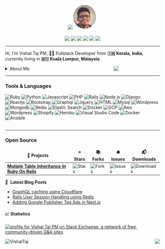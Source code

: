 <h4 align="center"><img src="https://media.giphy.com/media/hvRJCLFzcasrR4ia7z/giphy.gif" width="40"><img src="/resume-round.png" width="80px"></h4>
<div align="center">
  <a href="https://calendly.com/vishaltajpm/30min" style="color: #fff;"><img src="https://assets.calendly.com/packs/media/logo-square-cd364a3c33976d32792a.png" width="24"/></a>
  <a href="https://www.linkedin.com/in/vishaltajpm/" style="color: #fff;"><img src="https://img.icons8.com/color/24/000000/linkedin.png" width="24"/></a>
  <a href="https://twitter.com/vishaltajpm" style="color: #fff;"><img src="https://img.icons8.com/color/24/000000/twitter--v2.png" width="24"/></a>
  <a href="https://www.hackerrank.com/vishaltajpm" style="color: #fff;"><img src="https://img.icons8.com/windows/24/ffffff/hackerrank.png" width="24"/></a>
  <a href="https://www.upwork.com/freelancers/~0195290cec8aeb62b6" style="color: #fff;"><img src="https://img.icons8.com/ios/24/14a800/upwork.png" width="24"/></a>
  <img src="https://visitor-badge.glitch.me/badge?page_id=VishalTaj.VishalTaj" />
</div>

---

<p>Hi, I'm Vishal Taj PM, 👨‍💻 Fullstack Developer from <b>🇮🇳 Kerala, India</b>, currently living in <b>🇲🇾 Kuala Lumpur, Malaysia</b>.</p>
<img src="https://user-images.githubusercontent.com/5780940/184087818-c968f1ae-0d2f-449f-b7de-2cee9b805828.png" width="150px" align="right" />



<details>
  <summary>About Me</summary>

  <p><br />A passionate programmer who always love to code. Keen to learn new things and believes coding as a supernatural power.</p>
  <p>With More than 5 years in software industry. I enjoy being challenged and engaging with projects that require me to work outside my comfort and knowledge set.</p>
  <legend>Hobbies/Interests</legend>
  <ul>
    <li>passionate to learn new things</li>
    <li>a cinephile</li>
    <li>likes to play <b>Cricket</b> , <b>Football</b>.</li>
  </ul>

</details>



---

### Tools & Languages

![Ruby](https://img.icons8.com/fluency/32/000000/ruby-programming-language.png)
![Python](https://img.icons8.com/color/32/000000/python--v1.png)
![Javascript](https://img.icons8.com/color/32/000000/javascript--v1.png)
![PHP](https://img.icons8.com/officel/32/000000/php-logo.png)
![Rails](https://img.icons8.com/windows/32/cd2f2a/ruby-on-rails.png) 
![Node js](https://img.icons8.com/windows/32/4cac79/nodejs.png)
![Django](https://img.icons8.com/material-outlined/32/4cac79/django.png)
![Reactjs](https://img.icons8.com/office/32/000000/react.png)
![Bootstrap](https://img.icons8.com/color/32/000000/bootstrap.png)
![Graphql](https://img.icons8.com/color/32/000000/graphql.png)
![Jquery](https://img.icons8.com/ios-filled/32/ffffff/jquery.png)
![HTML](https://img.icons8.com/color/32/ffffff/html.png)
![Mysql](https://img.icons8.com/color/32/000000/mysql.png)
![Wordpress](https://img.icons8.com/color/32/000000/postgresql.png)
![Mongodb](https://img.icons8.com/color/32/000000/mongodb.png)
![Redis](https://img.icons8.com/color/32/000000/redis.png)
![Elastic Search](https://img.icons8.com/color/32/000000/elasticsearch.png)
![Docker](https://img.icons8.com/color/32/000000/nginx.png)
![GCP](https://img.icons8.com/color/32/000000/google-cloud-platform.png)
![Aws](https://img.icons8.com/color/32/fffff/amazon-web-services.png)
![Wordpress](https://img.icons8.com/color/32/000000/wordpress.png)
![Shopify](https://img.icons8.com/color/32/000000/shopify.png)
![Heroku](https://img.icons8.com/color/32/000000/heroku.png)
![Visual Studio Code](https://img.icons8.com/color/32/000000/visual-studio-code-2019.png)
![Docker](https://img.icons8.com/color/32/000000/docker.png)
![Ansible](https://img.icons8.com/color/32/000000/ansible.png)
<br />
<br />

---

### Open Source

<table>
  <thead align="center">
    <tr border: none;>
      <td><b>🎁 Projects</b></td>
      <td><b>⭐ Stars</b></td>
      <td><b>📚 Forks</b></td>
      <td><b>🛎 Issues</b></td>
      <td><b>📬 Downloads</b></td>
    </tr>
  </thead>
  <tbody>
    <tr>
      <td><a href="https://github.com/VishalTaj/mti"><b>Mutiple Table Inheritance In Ruby On Rails</b></a></td>
      <td><img alt="Stars" src="https://img.shields.io/github/stars/VishalTaj/mti?style=flat-square&labelColor=343b41"/></td>
      <td><img alt="Forks" src="https://img.shields.io/github/forks/VishalTaj/mti?style=flat-square&labelColor=343b41"/></td>
      <td><img alt="Issues" src="https://img.shields.io/github/issues/VishalTaj/mti?style=flat-square&labelColor=343b41"/></td>
      <td><img alt="Downloads" src="https://img.shields.io/gem/dt/mti"/></td>
    </tr>
  </tbody>
</table>

📕 &nbsp;**Latest Blog Posts**
<!-- BLOG-POST-LIST:START -->
- [GraphQL caching using Cloudflare](https://medium.com/@vishaltajpm/graphql-caching-using-cloudflare-6f99eca102a?source=rss-6c483d9d16e8------2)
- [Rails User Session Handling using Redis](https://medium.com/@vishaltajpm/rails-user-session-handling-using-redis-4a20b00a258e?source=rss-6c483d9d16e8------2)
- [Adding Google Publisher Tag Ads in Next.js](https://medium.com/@vishaltajpm/adding-google-publisher-tag-ads-in-next-js-f17dc859af05?source=rss-6c483d9d16e8------2)
<!-- BLOG-POST-LIST:END -->

<h4>📈 Statistics</h4>
<div>
  <a href="https://stackexchange.com/users/4175793"><img src="https://stackexchange.com/users/flair/4175793.png?theme=dark" width="208" height="58" alt="profile for Vishal Taj PM on Stack Exchange, a network of free, community-driven Q&amp;A sites" title="profile for Vishal Taj PM on Stack Exchange, a network of free, community-driven Q&amp;A sites"></a>
</div>
<div>
<p>
<img src='https://github-readme-stats.vercel.app/api/top-langs/?username=VishalTaj&theme=dark&hide_langs_below=4&layout=compact' align="right" />
  </p>
<p> <img src="https://github-readme-stats.vercel.app/api?username=VishalTaj&show_icons=true&theme=dark&layout=compact" alt="VishalTaj" align="left" width="350px" />
</p>
</div>

